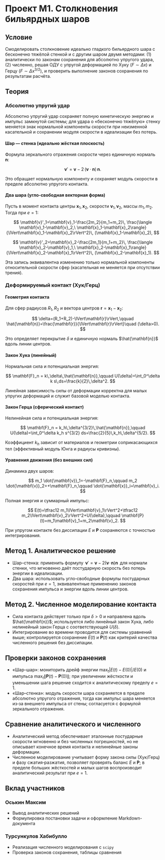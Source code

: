 # Проект М1. Столкновения бильярдных шаров

## Условие
Смоделировать столкновение идеально гладкого бильярдного шара с бесконечно тяжёлой стенкой и с другим шаром двумя методами: (1) аналитически по законам сохранения для абсолютно упругого удара, (2) численно, решая ОДУ с упругой деформацией по Хуку ($F \sim \Delta x$) и Герцу ($F \sim \Delta x^{3/2}$), и проверить выполнение законов сохранения по результатам расчёта.

## Теория

### Абсолютно упругий удар
Абсолютно упругий удар сохраняет полную кинетическую энергию и импульс замкнутой системы; для удара о «бесконечно тяжёлую» стенку меняется знак нормальной компоненты скорости при неизменной касательной и сохранении модуля скорости в идеализации без потерь.

#### Шар — стенка (идеально жёсткая плоскость)
Формула зеркального отражения скорости через единичную нормаль $\mathbf{n}$:

$$
\mathbf{v}'=\mathbf{v}-2\,(\mathbf{v}\cdot \mathbf{n})\,\mathbf{n}.
$$

Это обращает нормальную компоненту и сохраняет модуль скорости в пределе абсолютно упругого контакта.

#### Два шара (угло‑свободная векторная форма)
Пусть в момент контакта центры $\mathbf{x}_1,\mathbf{x}_2$, скорости $\mathbf{v}_1,\mathbf{v}_2$, массы $m_1,m_2$. Тогда при $e=1$:

$$
\mathbf{v}'_1=\mathbf{v}_1-\frac{2m_2}{m_1+m_2}\,
\frac{\langle \mathbf{v}_1-\mathbf{v}_2,\ \mathbf{x}_1-\mathbf{x}_2\rangle}{\lVert\mathbf{x}_1-\mathbf{x}_2\rVert^2}\,
(\mathbf{x}_1-\mathbf{x}_2),
$$

$$
\mathbf{v}'_2=\mathbf{v}_2-\frac{2m_1}{m_1+m_2}\,
\frac{\langle \mathbf{v}_2-\mathbf{v}_1,\ \mathbf{x}_2-\mathbf{x}_1\rangle}{\lVert\mathbf{x}_2-\mathbf{x}_1\rVert^2}\,
(\mathbf{x}_2-\mathbf{x}_1).
$$

Эта запись эквивалентна изменению только нормальной компоненты относительной скорости сфер (касательная не меняется при отсутствии трения).

### Деформируемый контакт (Хук/Герц)

#### Геометрия контакта
Для сфер радиусов $R_1,R_2$ и вектора центров $\mathbf{r}=\mathbf{x}_1-\mathbf{x}_2$:

$$
\delta=(R_1+R_2)-\lVert\mathbf{r}\rVert,\qquad
\hat{\mathbf{n}}=\frac{\mathbf{r}}{\lVert\mathbf{r}\rVert}\quad (\delta>0).
$$

Это определяет перекрытие $\delta$ и единичную нормаль $\hat{\mathbf{n}}$ вдоль линии центров.

#### Закон Хука (линейный)
Нормальная сила и потенциальная энергия:

$$
\mathbf{F}_n = k\,\delta\,\hat{\mathbf{n}},\qquad
U(\delta)=\int_0^\delta k s\,ds=\frac{k}{2}\,\delta^2.
$$

Линейная зависимость силы от деформации корректна для малых упругих деформаций и служит базовой моделью контакта.

#### Закон Герца (сферический контакт)
Нелинейная сила и потенциальная энергия:

$$
\mathbf{F}_n = k_h\,\delta^{3/2}\,\hat{\mathbf{n}},\qquad
U(\delta)=\int_0^\delta k_h s^{3/2} ds=\frac{2}{5}\,k_h\,\delta^{5/2}.
$$

Коэффициент $k_h$ зависит от материалов и геометрии соприкасающихся тел (эффективный модуль Юнга и радиусы кривизны).

#### Уравнения движения (без внешних сил)
Динамика двух шаров:

$$
m_1 \dot{\mathbf{v}}_1=-\mathbf{F}_n,\qquad
m_2 \dot{\mathbf{v}}_2=+\mathbf{F}_n,\qquad
\dot{\mathbf{x}}_i=\mathbf{v}_i.
$$

Полная энергия и суммарный импульс:

$$
E(t)=\tfrac12 m_1\lVert\mathbf{v}_1\rVert^2+\tfrac12 m_2\lVert\mathbf{v}_2\rVert^2+U(\delta),\qquad
\mathbf{P}(t)=m_1\mathbf{v}_1+m_2\mathbf{v}_2.
$$

При упругом контакте без диссипации $E$ и $\mathbf{P}$ сохраняются с точностью интегрирования.

## Метод 1. Аналитическое решение
- Шар–стенка: применить формулу $\,\mathbf{v}'=\mathbf{v}-2(\mathbf{v}\!\cdot\!\mathbf{n})\mathbf{n}\,$ для нормали стенки, что мгновенно даёт постударную скорость без потерь энергии в идеализации.
- Два шара: использовать угло‑свободные формулы постударных скоростей при $e=1$, эквивалентные применению законов сохранения импульса и энергии вдоль линии центров.

## Метод 2. Численное моделирование контакта
- Сила контакта действует только при $\delta>0$ и направлена вдоль $\hat{\mathbf{n}}$; используется либо линейный закон Хука, либо нелинейный закон Герца с соответствующей $U(\delta)$.
- Интегрирование во времени проводится для системы уравнений выше; контролируется сохранение $E(t)$ и $\mathbf{P}(t)$ как критерий качества численного решения без диссипации.

## Проверки законов сохранения
- «Шар–шар»: мониторить дрейф энергии $\max_t |E(t)-E(0)|/E(0)$ и импульса $\max_t \lVert\mathbf{P}(t)-\mathbf{P}(0)\rVert$; при увеличении жёсткости и уменьшении шага решение сходится к аналитическому пределу $e=1$.
- «Шар–стенка»: модуль скорости шара сохраняется в пределе абсолютно упругого отражения, тогда как импульс шара меняется из‑за внешнего импульса от стены; согласуется с формулой зеркального отражения.

## Сравнение аналитического и численного
- Аналитический метод обеспечивает эталонные постударные скорости мгновенно и без численных погрешностей, но не описывает конечное время контакта и нелинейные законы деформации.
- Численное моделирование учитывает форму закона силы (Хук/Герц) и фазу сжатия‑разжатия, позволяет проверять баланс $E$ и $\mathbf{P}$; в пределе больших жёсткостей и малых шагов воспроизводит аналитический результат при $e=1$.

## Вклад участников

### Оськин Максим

- Вывод аналитических решений
- Формулировка постановки задачи и оформление Markdown-документа

### Турсункулов Хабибулло

- Реализация численного моделирования с `scipy`
- Проверка законов сохранения, таблицы сравнения
